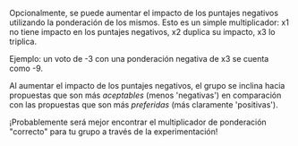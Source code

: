 Opcionalmente, se puede aumentar el impacto de los puntajes negativos utilizando la ponderación de los mismos. Esto es un simple multiplicador: x1 no tiene impacto en los puntajes negativos, x2 duplica su impacto, x3 lo triplica.

Ejemplo: un voto de -3 con una ponderación negativa de x3 se cuenta como -9.

Al aumentar el impacto de los puntajes negativos, el grupo se inclina hacia propuestas que son más _aceptables_ (menos 'negativas') en comparación con las propuestas que son más _preferidas_ (más claramente 'positivas').

¡Probablemente será mejor encontrar el multiplicador de ponderación "correcto" para tu grupo a través de la experimentación!
